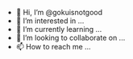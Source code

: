 - 👋 Hi, I’m @gokuisnotgood
- 👀 I’m interested in ...
- 🌱 I’m currently learning ...
- 💞️ I’m looking to collaborate on ...
- 📫 How to reach me ...

<!---
gokuisnotgood/gokuisnotgood is a ✨ special ✨ repository because its `README.md` (this file) appears on your GitHub profile.
You can click the Preview link to take a look at your changes.
--->
